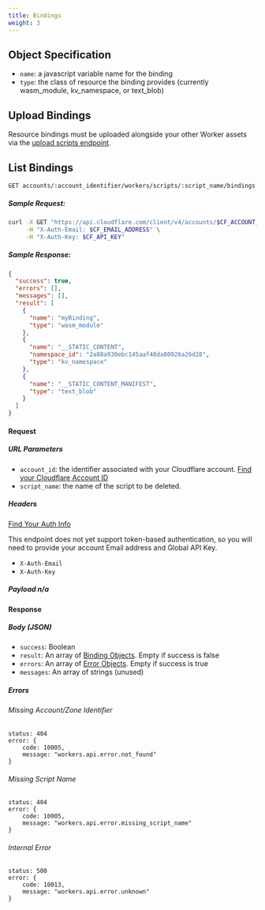 ```yaml
---
title: Bindings
weight: 3
---
```


## Object Specification

- `name`: a javascript variable name for the binding
- `type`: the class of resource the binding provides (currently wasm_module, kv_namespace, or text_blob)

## Upload Bindings

Resource bindings must be uploaded alongside your other Worker assets via the [upload scripts endpoint](/tooling/api/scripts/#upload-or-update-a-workers-script-with-resource-bindings).

## List Bindings

`GET accounts/:account_identifier/workers/scripts/:script_name/bindings`

##### Sample Request:

```sh
curl -X GET "https://api.cloudflare.com/client/v4/accounts/$CF_ACCOUNT_ID/workers/scripts/$SCRIPT_NAME/bindings" \
     -H "X-Auth-Email: $CF_EMAIL_ADDRESS" \
     -H "X-Auth-Key: $CF_API_KEY"
```

##### Sample Response:

```json
{
  "success": true,
  "errors": [],
  "messages": [],
  "result": [
    {
      "name": "myBinding",
      "type": "wasm_module"
    },
    {
      "name": "__STATIC_CONTENT",
      "namespace_id": "2a88a930ebc145aaf48da80926a26d28",
      "type": "kv_namespace"
    },
    {
      "name": "__STATIC_CONTENT_MANIFEST",
      "type": "text_blob"
    }
  ]
}
```

#### Request

##### URL Parameters

- `account_id`: the identifier associated with your Cloudflare account. [Find your Cloudflare Account ID](/quickstart/#configure)
- `script_name`: the name of the script to be deleted.

##### Headers

[Find Your Auth Info](/quickstart/#configure)

This endpoint does not yet support token-based authentication, so you will need to provide your account Email address and Global API Key.

- `X-Auth-Email`
- `X-Auth-Key`

##### Payload n/a

#### Response

##### Body (JSON)

- `success`: Boolean
- `result`: An array of [Binding Objects](#object-specification). Empty if success is false
- `errors`: An array of [Error Objects](/tooling/api/requests#error-object). Empty if success is true
- `messages`: An array of strings (unused)

##### Errors

###### Missing Account/Zone Identifier

```
status: 404
error: {
	code: 10005,
	message: "workers.api.error.not_found"
}
```

###### Missing Script Name

```
status: 404
error: {
	code: 10005,
	message: "workers.api.error.missing_script_name"
}
```

###### Internal Error

```
status: 500
error: {
	code: 10013,
	message: "workers.api.error.unknown"
}
```
